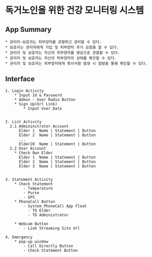 # 독거노인을 위한 건강 모니터링 시스템



## App Summary
    * 관리자-보호자는 피부양자를 관찰하고 관리할 수 있다.
    * 보호자는 관리자에게 가입 및 피부양자 추가 요청을 할 수 있다.
    * 관리자 및 보호자는 자신의 피부양자를 영상으로 관찰할 수 있다.
    * 관리자 및 보호자는 자신의 피부양자의 상태를 확인할 수 있다.
    * 관리자 및 보호자는 피부양자에게 특이사항 발생 시 알람을 통해 확인할 수 있다.

## Interface
    1. Login Activity
        * Input Id & Password
        * Admin - User Radio Button
        * Sign Up(Url Link)
            * Input User Data
  
   
    2. List Activity
      2.1 Admininstrator Account
          Elder 1  Name | Statement | Button
          Elder 2  Name | Statement | Button
          ...
          Elder20  Name | Statement | Button
      2.2 User Account
        * Check Own Elder
          Elder 1  Name | Statement | Button
          Elder 2  Name | Statement | Button
          Elder 3  Name | Statement | Button


    3. Statement Activity
        * Check Statement
            - Temperature
            - Purse
            - GPS
        * PhoneCall Button
            - System PhoneCall App Float
              - TO Elder 
              - TO Administrator 
            
        * Webcam Button
            - Link Streaming Site Url

    4. Emergency
        * pop-up window
            - Call Directly Button
            - Check Statement Button

            